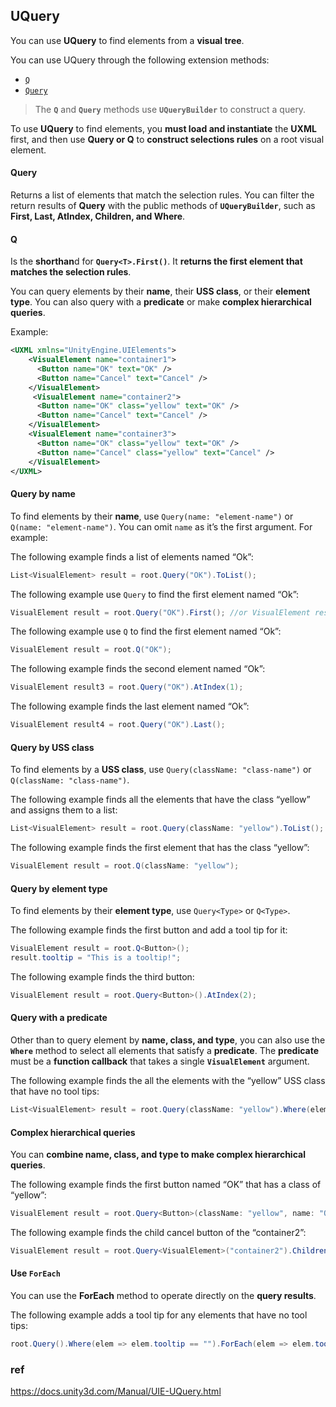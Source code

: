 ## UQuery
You can use **UQuery** to find elements from a **visual tree**.

You can use UQuery through the following extension methods:

-   [`Q`](https://docs.unity3d.com/Manual/UIE-UQuery.html../ScriptReference/UIElements.UQueryExtensions.Q.html)
-   [`Query`](https://docs.unity3d.com/Manual/UIE-UQuery.html../ScriptReference/UIElements.UQueryExtensions.Query.html)


> The **`Q`** and **`Query`** methods use **`UQueryBuilder`** to construct a query. 

To use **UQuery** to find elements, you **must load and instantiate** the **UXML** first, and then use **Query or Q** to **construct selections rules** on a root visual element.


#### Query 
Returns a list of elements that match the selection rules. You can filter the return results of **Query** with the public methods of **`UQueryBuilder`**, such as **First, Last, AtIndex, Children, and Where**.


#### Q 
Is the **shorthan**d for **`Query<T>.First()`**. It **returns the first element that matches the selection rules**.



You can query elements by their **name**, their **USS class**, or their **element type**. You can also query with a **predicate** or make **complex hierarchical queries**.


Example:

```xml
<UXML xmlns="UnityEngine.UIElements">
    <VisualElement name="container1">
      <Button name="OK" text="OK" />
      <Button name="Cancel" text="Cancel" />
    </VisualElement>
     <VisualElement name="container2">
      <Button name="OK" class="yellow" text="OK" />
      <Button name="Cancel" text="Cancel" />
    </VisualElement>
    <VisualElement name="container3">
      <Button name="OK" class="yellow" text="OK" />
      <Button name="Cancel" class="yellow" text="Cancel" />
    </VisualElement>
</UXML>
```

#### Query by name

To find elements by their **name**, use `Query(name: "element-name")` or `Q(name: "element-name")`. You can omit `name` as it’s the first argument. For example:

The following example finds a list of elements named “Ok”:

```csharp
List<VisualElement> result = root.Query("OK").ToList();
```

The following example use `Query` to find the first element named “Ok”:

```csharp
VisualElement result = root.Query("OK").First(); //or VisualElement result = root.Q("OK");            
```

The following example use `Q` to find the first element named “Ok”:

```csharp
VisualElement result = root.Q("OK");            
```

The following example finds the second element named “Ok”:

```csharp
VisualElement result3 = root.Query("OK").AtIndex(1);
```

The following example finds the last element named “Ok”:

```csharp
VisualElement result4 = root.Query("OK").Last();
```

####  Query by USS class

To find elements by a **USS class**, use `Query(className: "class-name")` or `Q(className: "class-name")`.

The following example finds all the elements that have the class “yellow” and assigns them to a list:

```csharp
List<VisualElement> result = root.Query(className: "yellow").ToList();
```

The following example finds the first element that has the class “yellow”:

```csharp
VisualElement result = root.Q(className: "yellow");
```

#### Query by element type

To find elements by their **element type**, use `Query<Type>` or `Q<Type>`.

The following example finds the first button and add a tool tip for it:

```csharp
VisualElement result = root.Q<Button>();
result.tooltip = "This is a tooltip!";
```

The following example finds the third button:

```csharp
VisualElement result = root.Query<Button>().AtIndex(2);
```
#### Query with a predicate
Other than to query element by **name, class, and type**, you can also use the **`Where`** method to select all elements that satisfy a **predicate**. The **predicate** must be a **function callback** that takes a single **`VisualElement`** argument.

The following example finds the all the elements with the “yellow” USS class that have no tool tips:

```csharp
List<VisualElement> result = root.Query(className: "yellow").Where(elem => elem.tooltip == "").ToList();
```

#### Complex hierarchical queries
You can **combine name, class, and type to make complex hierarchical queries**.

The following example finds the first button named “OK” that has a class of “yellow”:

```csharp
VisualElement result = root.Query<Button>(className: "yellow", name: "OK").First();
```

The following example finds the child cancel button of the “container2”:

```csharp
VisualElement result = root.Query<VisualElement>("container2").Children<Button>("Cancel").First();
```

#### Use **`ForEach`**

You can use the **ForEach** method to operate directly on the **query results**.

The following example adds a tool tip for any elements that have no tool tips:

```csharp
root.Query().Where(elem => elem.tooltip == "").ForEach(elem => elem.tooltip="This is a tooltip!");
```

### ref 
https://docs.unity3d.com/Manual/UIE-UQuery.html


